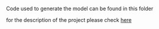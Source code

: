 Code used to generate the model can be found in this folder

for the description of the project please check [here](https://pchding.github.io/HN_bubble)
